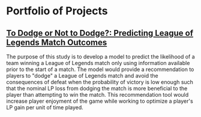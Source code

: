 # Portfolio of Projects

## [To Dodge or Not to Dodge?: Predicting League of Legends Match Outcomes](https://github.com/danbratton/portfolio/blob/master/To%20Dodge%20or%20Not%20to%20Dodge.ipynb)
The purpose of this study is to develop a model to predict the likelihood of a team winning a League of Legends match only using information available prior to the start of a match. The model would provide a recommendation to players to "dodge" a League of Legends match and avoid the consequences of defeat when the probability of victory is low enough such that the nominal LP loss from dodging the match is more beneficial to the player than attempting to win the match. This recommendation tool would increase player enjoyment of the game while working to optimize a player's LP gain per unit of time played.
